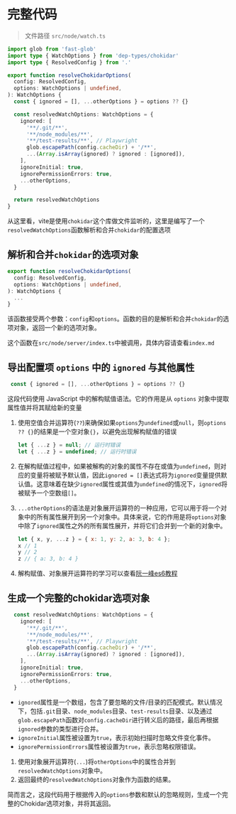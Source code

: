 # 完整代码

> 文件路径 `src/node/watch.ts`

```ts
import glob from 'fast-glob'
import type { WatchOptions } from 'dep-types/chokidar'
import type { ResolvedConfig } from '.'

export function resolveChokidarOptions(
  config: ResolvedConfig,
  options: WatchOptions | undefined,
): WatchOptions {
  const { ignored = [], ...otherOptions } = options ?? {}

  const resolvedWatchOptions: WatchOptions = {
    ignored: [
      '**/.git/**',
      '**/node_modules/**',
      '**/test-results/**', // Playwright
      glob.escapePath(config.cacheDir) + '/**',
      ...(Array.isArray(ignored) ? ignored : [ignored]),
    ],
    ignoreInitial: true,
    ignorePermissionErrors: true,
    ...otherOptions,
  }

  return resolvedWatchOptions
}
```

从这里看，vite是使用`chokidar`这个库做文件监听的，这里是编写了一个`resolvedWatchOptions`函数解析和合并`chokidar`的配置选项

## 解析和合并`chokidar`的选项对象

```ts
export function resolveChokidarOptions(
  config: ResolvedConfig,
  options: WatchOptions | undefined,
): WatchOptions {
  ...
}
```

该函数接受两个参数：`config`和`options`。函数的目的是解析和合并`chokidar`的选项对象，返回一个新的选项对象。

这个函数在`src/node/server/index.ts`中被调用，具体内容请查看`index.md`

## 导出配置项 `options` 中的 `ignored` 与其他属性

```ts
 const { ignored = [], ...otherOptions } = options ?? {}
```

这段代码使用 JavaScript 中的解构赋值语法。它的作用是从 `options` 对象中提取属性值并将其赋给新的变量

1. 使用空值合并运算符(`??`)来确保如果`options`为`undefined`或`null`，则`options ?? {}`的结果是一个空对象`{}`，以避免出现解构赋值的错误

   ```js
   let { ...z } = null; // 运行时错误
   let { ...z } = undefined; // 运行时错误
   ```

2. 在解构赋值过程中，如果被解构的对象的属性不存在或值为`undefined`，则对应的变量将被赋予默认值，因此`ignored = []`表达式将为`ignored`变量提供默认值。这意味着在缺少`ignored`属性或其值为`undefined`的情况下，`ignored`将被赋予一个空数组`[]`。

3. `...otherOptions`的语法是对象展开运算符的一种应用，它可以用于将一个对象中的所有属性展开到另一个对象中。具体来说，它的作用是将`options`对象中除了`ignored`属性之外的所有属性展开，并将它们合并到一个新的对象中。

   ```js
   let { x, y, ...z } = { x: 1, y: 2, a: 3, b: 4 };
   x // 1
   y // 2
   z // { a: 3, b: 4 }
   ```
   
4. 解构赋值、对象展开运算符的学习可以查看[阮一峰es6教程](https://www.bookstack.cn/read/es6-3rd/spilt.6.docs-object.md)

## 生成一个完整的chokidar选项对象

```ts
  const resolvedWatchOptions: WatchOptions = {
    ignored: [
      '**/.git/**',
      '**/node_modules/**',
      '**/test-results/**', // Playwright
      glob.escapePath(config.cacheDir) + '/**',
      ...(Array.isArray(ignored) ? ignored : [ignored]),
    ],
    ignoreInitial: true,
    ignorePermissionErrors: true,
    ...otherOptions,
  }
```

- `ignored`属性是一个数组，包含了要忽略的文件/目录的匹配模式。默认情况下，包括`.git`目录、`node_modules`目录、`test-results`目录、以及通过`glob.escapePath`函数对`config.cacheDir`进行转义后的路径，最后再根据`ignored`参数的类型进行合并。
- `ignoreInitial`属性被设置为`true`，表示初始扫描时忽略文件变化事件。
- `ignorePermissionErrors`属性被设置为`true`，表示忽略权限错误。

1. 使用对象展开运算符(`...`)将`otherOptions`中的属性合并到`resolvedWatchOptions`对象中。
2. 返回最终的`resolvedWatchOptions`对象作为函数的结果。

简而言之，这段代码用于根据传入的`options`参数和默认的忽略规则，生成一个完整的Chokidar选项对象，并将其返回。